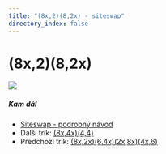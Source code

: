 ```yaml
---
title: "(8x,2)(8,2x) - siteswap"
directory_index: false
---
```


# (8x,2)(8,2x)

![](/animace/siteswap/8x,2_8,2x_.gif)

##### Kam dál

- [Siteswap - podrobný návod](/siteswap.html "Podrobné vysvětlení siteswapů..")
- Další trik: [(8x,4x)(4,4)](8x,4x_4,4_.html "Siteswap (8x,4x)(4,4)")
- Předchozí trik: [(8x,2x)(6,4x)(2x,8x)(4x,6)](8x,2x_6,4x_2x,8x_4x,6_.html "Siteswap (8x,2x)(6,4x)(2x,8x)(4x,6)")

